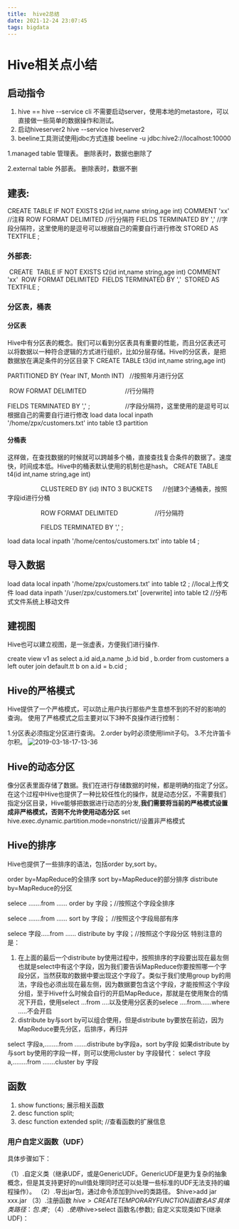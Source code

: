```yaml
---
title:  hive2总结
date: 2021-12-24 23:07:45
tags: bigdata
---
```

# Hive相关点小结
<!-- more -->

## 启动指令
1. hive ==  hive --service cli
不需要启动server，使用本地的metastore，可以直接做一些简单的数据操作和测试。
2. 启动hiveserver2
hive --service hiveserver2
3. beeline工具测试使用jdbc方式连接
beeline -u jdbc:hive2://localhost:10000

1.managed table
管理表。
删除表时，数据也删除了

2.external table
外部表。
删除表时，数据不删

## 建表:
CREATE TABLE IF NOT EXISTS t2(id int,name string,age int)
COMMENT 'xx'                                     //注释
ROW FORMAT DELIMITED                             //行分隔符
FIELDS TERMINATED BY ','                         //字段分隔符，这里使用的是逗号可以根据自己的需要自行进行修改
STORED AS TEXTFILE ;
### 外部表:
 CREATE  TABLE IF NOT EXISTS t2(id int,name string,age int)
 COMMENT 'xx' 
 ROW FORMAT DELIMITED 
 FIELDS TERMINATED BY ',' 
 STORED AS TEXTFILE ; 
### 分区表，桶表
#### 分区表
Hive中有分区表的概念。我们可以看到分区表具有重要的性能，而且分区表还可以将数据以一种符合逻辑的方式进行组织，比如分层存储。Hive的分区表，是把数据放在满足条件的分区目录下
CREATE TABLE t3(id int,name string,age int) 

PARTITIONED BY (Year INT, Month INT)   //按照年月进行分区

 ROW FORMAT DELIMITED                      //行分隔符

FIELDS TERMINATED BY ',' ;                    //字段分隔符，这里使用的是逗号可以根据自己的需要自行进行修改
load data local inpath '/home/zpx/customers.txt' into table t3 partition
#### 分桶表
这样做，在查找数据的时候就可以跨越多个桶，直接查找复合条件的数据了。速度快，时间成本低。Hive中的桶表默认使用的机制也是hash。
CREATE TABLE t4(id int,name string,age int) 

                   CLUSTERED BY (id) INTO 3 BUCKETS      //创建3个通桶表，按照字段id进行分桶

                   ROW FORMAT DELIMITED                     //行分隔符

                   FIELDS TERMINATED BY ',' ; 

load data local inpath '/home/centos/customers.txt' into table t4 ;

## 导入数据
load data local inpath '/home/zpx/customers.txt' into table t2 ; //local上传文件
load data inpath '/user/zpx/customers.txt' [overwrite] into table t2 //分布式文件系统上移动文件

## 建视图
Hive也可以建立视图，是一张虚表，方便我们进行操作.

create view v1 as select a.id aid,a.name ,b.id bid , b.order from customers a left outer join default.tt b on a.id = b.cid ;

## Hive的严格模式
Hive提供了一个严格模式，可以防止用户执行那些产生意想不到的不好的影响的查询。
使用了严格模式之后主要对以下3种不良操作进行控制：

1.分区表必须指定分区进行查询。
2.order by时必须使用limit子句。
3.不允许笛卡尔积。
![2019-03-18-17-13-36](http://img.wqkenqing.ren/2019-03-18-17-13-36.png)

## Hive的动态分区
像分区表里面存储了数据。我们在进行存储数据的时候，都是明确的指定了分区。在这个过程中Hive也提供了一种比较任性化的操作，就是动态分区，不需要我们指定分区目录，Hive能够把数据进行动态的分发,**我们需要将当前的严格模式设置成非严格模式，否则不允许使用动态分区**
set hive.exec.dynamic.partition.mode=nonstrict//设置非严格模式
## Hive的排序

Hive也提供了一些排序的语法，包括order by,sort by。

order by=MapReduce的全排序
sort by=MapReduce的部分排序
distribute by=MapReduce的分区

selece .......from ...... order by 字段；//按照这个字段全排序

selece .......from ...... sort by 字段； //按照这个字段局部有序

selece 字段.....from ...... distribute by 字段；//按照这个字段分区
特别注意的是：

1. 在上面的最后一个distribute by使用过程中，按照排序的字段要出现在最左侧也就是select中有这个字段，因为我们要告诉MapReduce你要按照哪一个字段分区，当然获取的数据中要出现这个字段了。类似于我们使用group by的用法，字段也必须出现在最左侧，因为数据要包含这个字段，才能按照这个字段分组，至于Hive什么时候会自行的开启MapReduce，那就是在使用聚合的情况下开启，使用select ...from ....以及使用分区表的selece ....from......where .....不会开启
2. distribute by与sort by可以组合使用，但是distribute by要放在前边，因为MapReduce要先分区，后排序，再归并

select 字段a,........from .......distribute by字段a，sort by字段
如果distribute by与sort by使用的字段一样，则可以使用cluster by 字段替代：
select 字段a,........from .......cluster by 字段

## 函数

1. show functions; 展示相关函数
2. desc function split;
3. desc function  extended split;  //查看函数的扩展信息

### 用户自定义函数（UDF）
具体步骤如下：

（1）.自定义类（继承UDF，或是GenericUDF。GenericUDF是更为复杂的抽象概念，但是其支持更好的null值处理同时还可以处理一些标准的UDF无法支持的编程操作）。
（2）.导出jar包，通过命令添加到hive的类路径。
$hive>add jar xxx.jar
（3）.注册函数
$hive>CREATE TEMPORARY FUNCTION 函数名 AS '具体类路径：包.类';
（4）.使用
 $hive>select 函数名(参数);
自定义实现类如下(继承UDF)：

